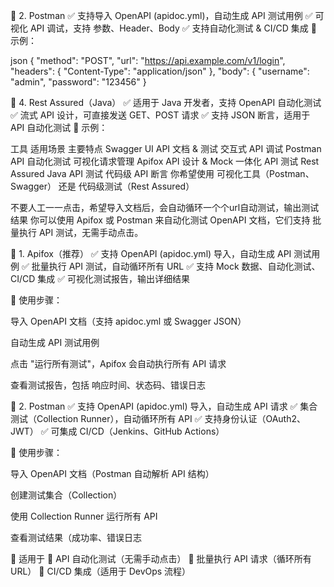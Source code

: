 



📌 2. Postman
✅ 支持导入 OpenAPI (apidoc.yml)，自动生成 API 测试用例 ✅ 可视化 API 调试，支持 参数、Header、Body ✅ 支持自动化测试 & CI/CD 集成 📌 示例：

json
{
"method": "POST",
"url": "https://api.example.com/v1/login",
"headers": { "Content-Type": "application/json" },
"body": { "username": "admin", "password": "123456" }



📌 4. Rest Assured（Java）
✅ 适用于 Java 开发者，支持 OpenAPI 自动化测试 ✅ 流式 API 设计，可直接发送 GET、POST 请求 ✅ 支持 JSON 断言，适用于 API 自动化测试 📌 示例：





工具	适用场景	主要特点
Swagger UI	API 文档 & 测试	交互式 API 调试
Postman	API 自动化测试	可视化请求管理
Apifox	API 设计 & Mock	一体化 API 测试
Rest Assured	Java API 测试	代码级 API 断言
你希望使用 可视化工具（Postman、Swagger） 还是 代码级测试（Rest Assured）


不要人工一一点击，希望导入文档后，会自动循环一个个url自动测试，输出测试结果
你可以使用 Apifox 或 Postman 来自动化测试 OpenAPI 文档，它们支持 批量执行 API 测试，无需手动点击。


📌 1. Apifox（推荐）
✅ 支持 OpenAPI (apidoc.yml) 导入，自动生成 API 测试用例 ✅ 批量执行 API 测试，自动循环所有 URL ✅ 支持 Mock 数据、自动化测试、CI/CD 集成 ✅ 可视化测试报告，输出详细结果

📌 使用步骤：

导入 OpenAPI 文档（支持 apidoc.yml 或 Swagger JSON）

自动生成 API 测试用例

点击 "运行所有测试"，Apifox 会自动执行所有 API 请求

查看测试报告，包括 响应时间、状态码、错误日志



📌 2. Postman
✅ 支持 OpenAPI (apidoc.yml) 导入，自动生成 API 请求 ✅ 集合测试（Collection Runner），自动循环所有 API ✅ 支持身份认证（OAuth2、JWT） ✅ 可集成 CI/CD（Jenkins、GitHub Actions）

📌 使用步骤：

导入 OpenAPI 文档（Postman 自动解析 API 结构）

创建测试集合（Collection）

使用 Collection Runner 运行所有 API

查看测试结果（成功率、错误日志


🚀 适用于
🔹 API 自动化测试（无需手动点击） 🔹 批量执行 API 请求（循环所有 URL） 🔹 CI/CD 集成（适用于 DevOps 流程）